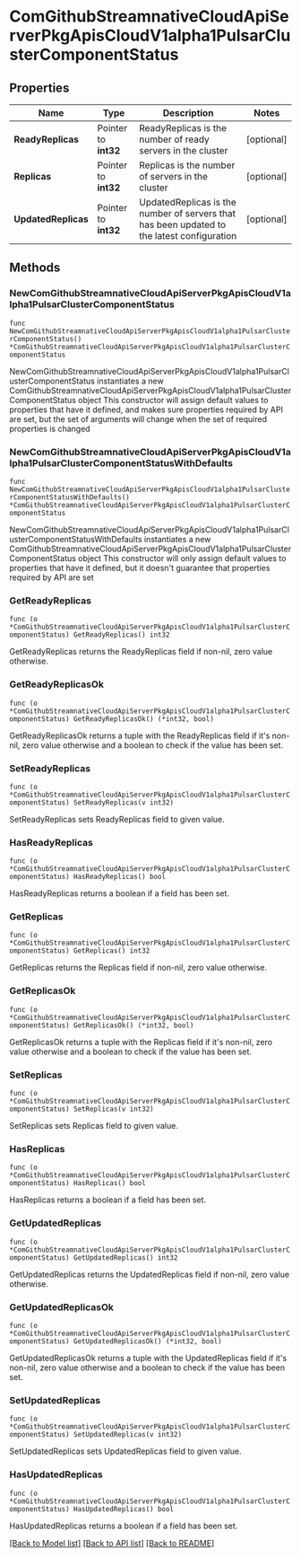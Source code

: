# ComGithubStreamnativeCloudApiServerPkgApisCloudV1alpha1PulsarClusterComponentStatus

## Properties

Name | Type | Description | Notes
------------ | ------------- | ------------- | -------------
**ReadyReplicas** | Pointer to **int32** | ReadyReplicas is the number of ready servers in the cluster | [optional] 
**Replicas** | Pointer to **int32** | Replicas is the number of servers in the cluster | [optional] 
**UpdatedReplicas** | Pointer to **int32** | UpdatedReplicas is the number of servers that has been updated to the latest configuration | [optional] 

## Methods

### NewComGithubStreamnativeCloudApiServerPkgApisCloudV1alpha1PulsarClusterComponentStatus

`func NewComGithubStreamnativeCloudApiServerPkgApisCloudV1alpha1PulsarClusterComponentStatus() *ComGithubStreamnativeCloudApiServerPkgApisCloudV1alpha1PulsarClusterComponentStatus`

NewComGithubStreamnativeCloudApiServerPkgApisCloudV1alpha1PulsarClusterComponentStatus instantiates a new ComGithubStreamnativeCloudApiServerPkgApisCloudV1alpha1PulsarClusterComponentStatus object
This constructor will assign default values to properties that have it defined,
and makes sure properties required by API are set, but the set of arguments
will change when the set of required properties is changed

### NewComGithubStreamnativeCloudApiServerPkgApisCloudV1alpha1PulsarClusterComponentStatusWithDefaults

`func NewComGithubStreamnativeCloudApiServerPkgApisCloudV1alpha1PulsarClusterComponentStatusWithDefaults() *ComGithubStreamnativeCloudApiServerPkgApisCloudV1alpha1PulsarClusterComponentStatus`

NewComGithubStreamnativeCloudApiServerPkgApisCloudV1alpha1PulsarClusterComponentStatusWithDefaults instantiates a new ComGithubStreamnativeCloudApiServerPkgApisCloudV1alpha1PulsarClusterComponentStatus object
This constructor will only assign default values to properties that have it defined,
but it doesn't guarantee that properties required by API are set

### GetReadyReplicas

`func (o *ComGithubStreamnativeCloudApiServerPkgApisCloudV1alpha1PulsarClusterComponentStatus) GetReadyReplicas() int32`

GetReadyReplicas returns the ReadyReplicas field if non-nil, zero value otherwise.

### GetReadyReplicasOk

`func (o *ComGithubStreamnativeCloudApiServerPkgApisCloudV1alpha1PulsarClusterComponentStatus) GetReadyReplicasOk() (*int32, bool)`

GetReadyReplicasOk returns a tuple with the ReadyReplicas field if it's non-nil, zero value otherwise
and a boolean to check if the value has been set.

### SetReadyReplicas

`func (o *ComGithubStreamnativeCloudApiServerPkgApisCloudV1alpha1PulsarClusterComponentStatus) SetReadyReplicas(v int32)`

SetReadyReplicas sets ReadyReplicas field to given value.

### HasReadyReplicas

`func (o *ComGithubStreamnativeCloudApiServerPkgApisCloudV1alpha1PulsarClusterComponentStatus) HasReadyReplicas() bool`

HasReadyReplicas returns a boolean if a field has been set.

### GetReplicas

`func (o *ComGithubStreamnativeCloudApiServerPkgApisCloudV1alpha1PulsarClusterComponentStatus) GetReplicas() int32`

GetReplicas returns the Replicas field if non-nil, zero value otherwise.

### GetReplicasOk

`func (o *ComGithubStreamnativeCloudApiServerPkgApisCloudV1alpha1PulsarClusterComponentStatus) GetReplicasOk() (*int32, bool)`

GetReplicasOk returns a tuple with the Replicas field if it's non-nil, zero value otherwise
and a boolean to check if the value has been set.

### SetReplicas

`func (o *ComGithubStreamnativeCloudApiServerPkgApisCloudV1alpha1PulsarClusterComponentStatus) SetReplicas(v int32)`

SetReplicas sets Replicas field to given value.

### HasReplicas

`func (o *ComGithubStreamnativeCloudApiServerPkgApisCloudV1alpha1PulsarClusterComponentStatus) HasReplicas() bool`

HasReplicas returns a boolean if a field has been set.

### GetUpdatedReplicas

`func (o *ComGithubStreamnativeCloudApiServerPkgApisCloudV1alpha1PulsarClusterComponentStatus) GetUpdatedReplicas() int32`

GetUpdatedReplicas returns the UpdatedReplicas field if non-nil, zero value otherwise.

### GetUpdatedReplicasOk

`func (o *ComGithubStreamnativeCloudApiServerPkgApisCloudV1alpha1PulsarClusterComponentStatus) GetUpdatedReplicasOk() (*int32, bool)`

GetUpdatedReplicasOk returns a tuple with the UpdatedReplicas field if it's non-nil, zero value otherwise
and a boolean to check if the value has been set.

### SetUpdatedReplicas

`func (o *ComGithubStreamnativeCloudApiServerPkgApisCloudV1alpha1PulsarClusterComponentStatus) SetUpdatedReplicas(v int32)`

SetUpdatedReplicas sets UpdatedReplicas field to given value.

### HasUpdatedReplicas

`func (o *ComGithubStreamnativeCloudApiServerPkgApisCloudV1alpha1PulsarClusterComponentStatus) HasUpdatedReplicas() bool`

HasUpdatedReplicas returns a boolean if a field has been set.


[[Back to Model list]](../README.md#documentation-for-models) [[Back to API list]](../README.md#documentation-for-api-endpoints) [[Back to README]](../README.md)



